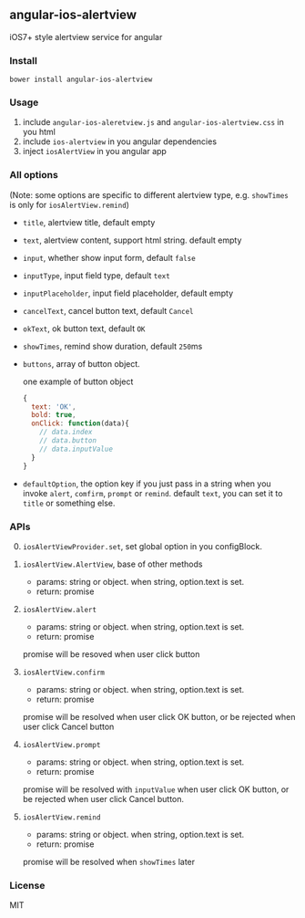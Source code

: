 ## angular-ios-alertview
iOS7+ style alertview service for angular

### Install
```shell
bower install angular-ios-alertview
```

### Usage
1. include `angular-ios-aleretview.js` and `angular-ios-alertview.css` in you html
2. include `ios-alertview` in you angular dependencies
3. inject `iosAlertView` in you angular app

### All options
(Note: some options are specific to different alertview type, e.g. `showTimes` is only for `iosAlertView.remind`)

- `title`, alertview title, default empty
- `text`, alertview content, support html string. default empty
- `input`, whether show input form, default `false`
- `inputType`, input field type, default `text`
- `inputPlaceholder`, input field placeholder, default empty
- `cancelText`, cancel button text, default `Cancel`
- `okText`, ok button text, default `OK`
- `showTimes`, remind show duration, default `250`ms
- `buttons`, array of button object.

    one example of button object
    ```js
    {
      text: 'OK',
      bold: true,
      onClick: function(data){
        // data.index
        // data.button
        // data.inputValue
      }
    }
    ```

- `defaultOption`, the option key if you just pass in a string when you invoke `alert`, `comfirm`, `prompt` or `remind`. default `text`, you can set it to `title` or something else.

### APIs
0. `iosAlertViewProvider.set`, set global option in you configBlock.
1. `iosAlertView.AlertView`, base of other methods

    - params: string or object. when string, option.text is set.
    - return: promise

2. `iosAlertView.alert`

    - params: string or object. when string, option.text is set.
    - return: promise

    promise will be resoved when user click button

3. `iosAlertView.confirm`

    - params: string or object. when string, option.text is set.
    - return: promise

    promise will be resolved when user click OK button, or be rejected when user click Cancel button

4. `iosAlertView.prompt`

    - params: string or object. when string, option.text is set.
    - return: promise

    promise will be resolved with `inputValue` when user click OK button, or be rejected when user click Cancel button.

5. `iosAlertView.remind`

    - params: string or object. when string, option.text is set.
    - return: promise

    promise will be resolved when `showTimes` later

### License
MIT
